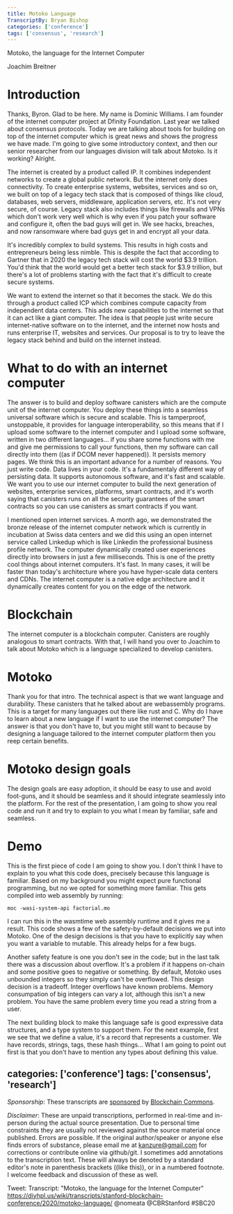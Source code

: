 ```yaml
---
title: Motoko Language
TranscriptBy: Bryan Bishop
categories: ['conference']
tags: ['consensus', 'research']
---
```


Motoko, the language for the Internet Computer

Joachim Breitner

# Introduction

Thanks, Byron. Glad to be here. My name is Dominic Williams. I am founder of the internet computer project at Dfinity Foundation. Last year we talked about consensus protocols. Today we are talking about tools for building on top of the internet computer which is great news and shows the progress we have made. I'm going to give some introductory context, and then our senior researcher from our languages division will talk about Motoko. Is it working? Alright.

The internet is created by a product called IP. It combines independent networks to create a global public network. But the internet only does connectivity. To create enterprise systems, websites, services and so on, we built on top of a legacy tech stack that is composed of things like cloud, databases, web servers, middleware, application servers, etc. It's not very secure, of course. Legacy stack also includes things like firewalls and VPNs which don't work very well which is why even if you patch your software and configure it, often the bad guys will get in. We see hacks, breaches, and now ransomware where bad guys get in and encrypt all your data.

It's incredibly complex to build systems. This results in high costs and entrepreneurs being less nimble. This is despite the fact that according to Gartner that in 2020 the legacy tech stack will cost the world $3.9 trillion. You'd think that the world would get a better tech stack for $3.9 trillion, but there's a lot of problems starting with the fact that it's difficult to create secure systems.

We want to extend the internet so that it becomes the stack. We do this through a product called ICP which combines compute capacity from independent data centers. This adds new capabilities to the internet so that it can act like a giant computer. The idea is that people just write secure internet-native software on to the internet, and the internet now hosts and runs enterprise IT, websites and services. Our proposal is to try to leave the legacy stack behind and build on the internet instead.

# What to do with an internet computer

The answer is to build and deploy software canisters which are the compute unit of the internet computer. You deploy these things into a seamless universal software which is secure and scalable. This is tamperproof, unstoppable, it provides for language interoperability, so this means that if I upload some software to the internet computer and I upload some software, written in two different languages... if you share some functions with me and give me permissions to call your functions, then my software can call directly into them ((as if DCOM never happened)). It persists memory pages. We think this is an important advance for a number of reasons. You just write code. Data lives in your code. It's a fundamentaly different way of persisting data. It supports autonomous software, and it's fast and scalable. We want you to use our internet computer to build the next generation of websites, enterprise services, platforms, smart contracts, and it's worth saying that canisters runs on all the security guarantees of the smart contracts so you can use canisters as smart contracts if you want.

I mentioned open internet services. A month ago, we demonstrated the bronze release of the internet computer network which is currently in incubation at Swiss data centers and we did this using an open internet service called Linkedup which is like Linkedin the professional business profile network. The computer dynamically created user experiences directly into browsers in just a few milliseconds. This is one of the pretty cool things about internet computers. It's fast. In many cases, it will be faster than today's architecture where you have hyper-scale data centers and CDNs. The internet computer is a native edge architecture and it dynamically creates content for you on the edge of the network.

# Blockchain

The internet computer is a blockchain computer. Canisters are roughly analogous to smart contracts. With that, I will hand you over to Joachim to talk about Motoko which is a language specialized to develop canisters.

# Motoko

Thank you for that intro. The technical aspect is that we want language and durability. These canisters that he talked about are webassembly programs. This is a target for many languages out there like rust and C. Why do I have to learn about a new language if I want to use the internet computer? The answer is that you don't have to, but you might still want to because by designing a language tailored to the internet computer platform then you reep certain benefits.

# Motoko design goals

The design goals are easy adoption, it should be easy to use and avoid foot-guns, and it should be seamless and it should integrate seamlessly into the platform. For the rest of the presentation, I am going to show you real code and run it and try to explain to you what I mean by familiar, safe and seamless.

# Demo

This is the first piece of code I am going to show you. I don't think I have to explain to you what this code does, precisely because this language is familiar. Based on my background you might expect pure functional programming, but no we opted for something more familiar. This gets compiled into web assembly by running:

    moc -wasi-system-api factorial.mo

I can run this in the wasmtime web assembly runtime and it gives me a result. This code shows a few of the safety-by-default decisions we put into Motoko. One of the design decisions is that you have to explicitly say when you want a variable to mutable. This already helps for a few bugs.

Another safety feature is one you don't see in the code; but in the last talk there was a discussion about overflow. It's a problem if it happens on-chain and some positive goes to negative or something. By default, Motoko uses unbounded integers so they simply can't be overflowed. This design decision is a tradeoff. Integer overflows have known problems. Memory consumpation of big integers can vary a lot, although this isn't a new problem. You have the same problem every time you read a string from a user.

The next building block to make this language safe is good expressive data structures, and a type system to support them. For the next example, first we see that we define a value, it's a record that represents a customer. We have records, strings, tags, these hash things... What I am going to point out first is that you don't have to mention any types about defining this value.

categories: ['conference']
tags: ['consensus', 'research']
----

<i>Sponsorship</i>: These transcripts are <a href="https://twitter.com/ChristopherA/status/1228763593782394880">sponsored</a> by <a href="https://blockchaincommons.com/">Blockchain Commons</a>.

<i>Disclaimer</i>: These are unpaid transcriptions, performed in real-time and in-person during the actual source presentation. Due to personal time constraints they are usually not reviewed against the source material once published. Errors are possible. If the original author/speaker or anyone else finds errors of substance, please email me at kanzure@gmail.com for corrections or contribute online via github/git. I sometimes add annotations to the transcription text. These will always be denoted by a standard editor's note in parenthesis brackets ((like this)), or in a numbered footnote. I welcome feedback and discussion of these as well.

Tweet: Transcript: "Motoko, the language for the Internet Computer" https://diyhpl.us/wiki/transcripts/stanford-blockchain-conference/2020/motoko-language/ @nomeata @CBRStanford #SBC20
